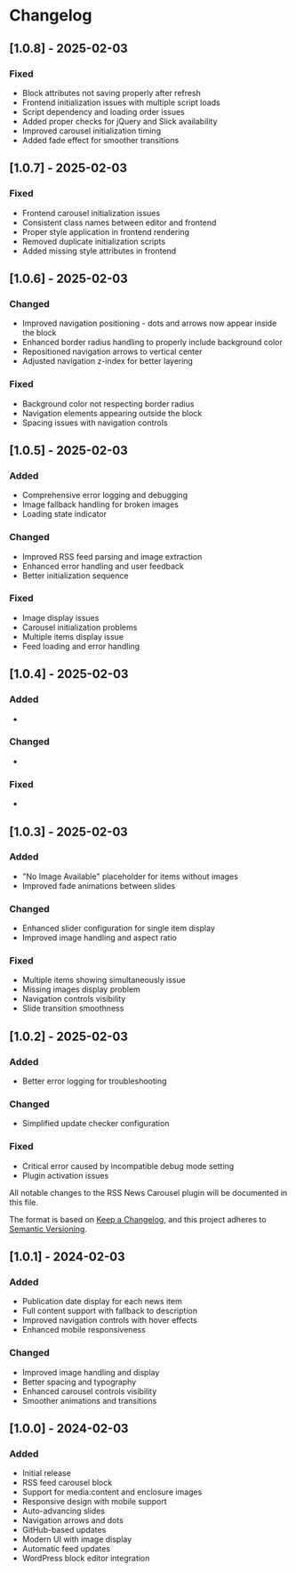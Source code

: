 # Changelog

## [1.0.8] - 2025-02-03

### Fixed
- Block attributes not saving properly after refresh
- Frontend initialization issues with multiple script loads
- Script dependency and loading order issues
- Added proper checks for jQuery and Slick availability
- Improved carousel initialization timing
- Added fade effect for smoother transitions

## [1.0.7] - 2025-02-03

### Fixed
- Frontend carousel initialization issues
- Consistent class names between editor and frontend
- Proper style application in frontend rendering
- Removed duplicate initialization scripts
- Added missing style attributes in frontend

## [1.0.6] - 2025-02-03

### Changed
- Improved navigation positioning - dots and arrows now appear inside the block
- Enhanced border radius handling to properly include background color
- Repositioned navigation arrows to vertical center
- Adjusted navigation z-index for better layering

### Fixed
- Background color not respecting border radius
- Navigation elements appearing outside the block
- Spacing issues with navigation controls

## [1.0.5] - 2025-02-03

### Added
- Comprehensive error logging and debugging
- Image fallback handling for broken images
- Loading state indicator

### Changed
- Improved RSS feed parsing and image extraction
- Enhanced error handling and user feedback
- Better initialization sequence

### Fixed
- Image display issues
- Carousel initialization problems
- Multiple items display issue
- Feed loading and error handling

## [1.0.4] - 2025-02-03

### Added
- 

### Changed
- 

### Fixed
- 

## [1.0.3] - 2025-02-03

### Added
- "No Image Available" placeholder for items without images
- Improved fade animations between slides

### Changed
- Enhanced slider configuration for single item display
- Improved image handling and aspect ratio

### Fixed
- Multiple items showing simultaneously issue
- Missing images display problem
- Navigation controls visibility
- Slide transition smoothness

## [1.0.2] - 2025-02-03

### Added
- Better error logging for troubleshooting

### Changed
- Simplified update checker configuration

### Fixed
- Critical error caused by incompatible debug mode setting
- Plugin activation issues

All notable changes to the RSS News Carousel plugin will be documented in this file.

The format is based on [Keep a Changelog](https://keepachangelog.com/en/1.0.0/),
and this project adheres to [Semantic Versioning](https://semver.org/spec/v2.0.0.html).

## [1.0.1] - 2024-02-03

### Added
- Publication date display for each news item
- Full content support with fallback to description
- Improved navigation controls with hover effects
- Enhanced mobile responsiveness

### Changed
- Improved image handling and display
- Better spacing and typography
- Enhanced carousel controls visibility
- Smoother animations and transitions

## [1.0.0] - 2024-02-03

### Added
- Initial release
- RSS feed carousel block
- Support for media:content and enclosure images
- Responsive design with mobile support
- Auto-advancing slides
- Navigation arrows and dots
- GitHub-based updates
- Modern UI with image display
- Automatic feed updates
- WordPress block editor integration 